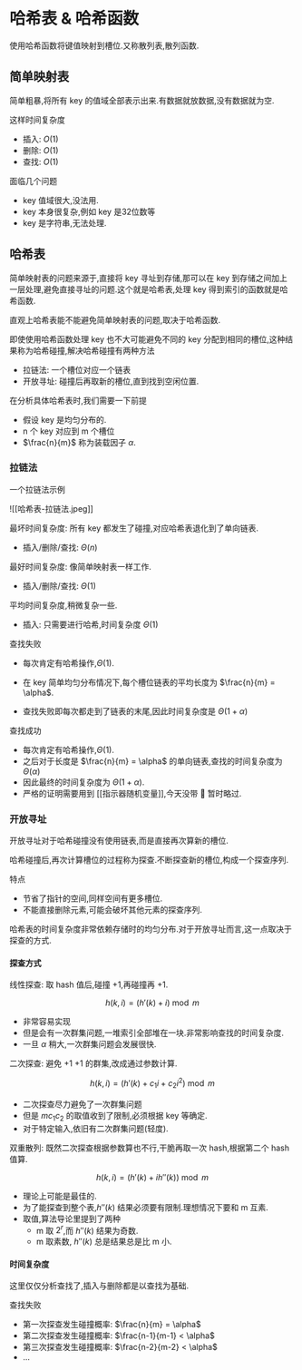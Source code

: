 # 哈希表 & 哈希函数

使用哈希函数将键值映射到槽位.又称散列表,散列函数.

## 简单映射表

简单粗暴,将所有 key 的值域全部表示出来.有数据就放数据,没有数据就为空.

这样时间复杂度

- 插入: $O(1)$
- 删除: $O(1)$
- 查找: $O(1)$

面临几个问题

- key 值域很大,没法用.
- key 本身很复杂,例如 key 是32位数等
- key 是字符串,无法处理.

## 哈希表

简单映射表的问题来源于,直接将 key 寻址到存储,那可以在 key 到存储之间加上一层处理,避免直接寻址的问题.这个就是哈希表,处理 key 得到索引的函数就是哈希函数.

直观上哈希表能不能避免简单映射表的问题,取决于哈希函数.

即使使用哈希函数处理 key 也不大可能避免不同的 key 分配到相同的槽位,这种结果称为哈希碰撞,解决哈希碰撞有两种方法

- 拉链法: 一个槽位对应一个链表
- 开放寻址: 碰撞后再取新的槽位,直到找到空闲位置.

在分析具体哈希表时,我们需要一下前提

- 假设 key 是均匀分布的.
- n 个 key 对应到 m 个槽位
- $\frac{n}{m}$ 称为装载因子 $\alpha$.

### 拉链法

一个拉链法示例

![[哈希表-拉链法.jpeg]]

最坏时间复杂度: 所有 key 都发生了碰撞,对应哈希表退化到了单向链表.

- 插入/删除/查找: $\Theta(n)$

最好时间复杂度: 像简单映射表一样工作.

- 插入/删除/查找: $\Theta(1)$

平均时间复杂度,稍微复杂一些.

- 插入: 只需要进行哈希,时间复杂度 $\Theta(1)$

查找失败

- 每次肯定有哈希操作,$\Theta(1)$.


- 在 key 简单均匀分布情况下,每个槽位链表的平均长度为 $\frac{n}{m} = \alpha$.
- 查找失败即每次都走到了链表的末尾,因此时间复杂度是 $\Theta(1+\alpha)$

查找成功

- 每次肯定有哈希操作,$\Theta(1)$.
- 之后对于长度是 $\frac{n}{m} = \alpha$ 的单向链表,查找的时间复杂度为 $\Theta(\alpha)$
- 因此最终的时间复杂度为 $\Theta(1+\alpha)$.
- 严格的证明需要用到 [[指示器随机变量]],今天没带 🧠 暂时略过.

### 开放寻址

开放寻址对于哈希碰撞没有使用链表,而是直接再次算新的槽位.

哈希碰撞后,再次计算槽位的过程称为探查.不断探查新的槽位,构成一个探查序列.

特点

- 节省了指针的空间,同样空间有更多槽位.
- 不能直接删除元素,可能会破坏其他元素的探查序列.

哈希表的时间复杂度非常依赖存储时的均匀分布.对于开放寻址而言,这一点取决于探查的方式.

#### 探查方式

线性探查: 取 hash 值后,碰撞 +1,再碰撞再 +1.

$$
h(k,i) = (h'(k) + i) \bmod{m}
$$

- 非常容易实现
- 但是会有一次群集问题,一堆索引全部堆在一块.非常影响查找的时间复杂度.
- 一旦 $\alpha$ 稍大,一次群集问题会发展很快.

二次探查: 避免 +1 +1 的群集,改成通过参数计算.

$$
h(k,i) = (h'(k) + c_1i+c_2i^2) \bmod{m}
$$

- 二次探查尽力避免了一次群集问题
- 但是 $m c_1 c_2$ 的取值收到了限制,必须根据 key 等确定.
- 对于特定输入,依旧有二次群集问题(轻度).

双重散列: 既然二次探查根据参数算也不行,干脆再取一次 hash,根据第二个 hash 值算.

$$
h(k,i) = (h'(k) + ih''(k)) \bmod{m}
$$

- 理论上可能是最佳的.
- 为了能探查到整个表,$h''(k)$ 结果必须要有限制.理想情况下要和 m 互素.
- 取值,算法导论里提到了两种
	- m 取 $2^r$,而 $h''(k)$ 结果为奇数.
	- m 取素数, $h''(k)$ 总是结果总是比 m 小.

#### 时间复杂度

这里仅仅分析查找了,插入与删除都是以查找为基础.

查找失败

- 第一次探查发生碰撞概率: $\frac{n}{m} = \alpha$
- 第二次探查发生碰撞概率: $\frac{n-1}{m-1} < \alpha$
- 第三次探查发生碰撞概率: $\frac{n-2}{m-2} < \alpha$
- ...

